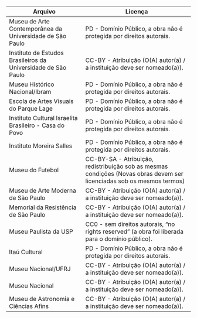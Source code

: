 |Arquivo                                                      |Licença                                                                                                               |
|-------------------------------------------------------------|----------------------------------------------------------------------------------------------------------------------|
|Museu de Arte Contemporânea da Universidade de São Paulo     |PD - Domínio Público, a obra não é protegida por direitos autorais.                                                   |
|Instituto de Estudos Brasileiros da Universidade de São Paulo|CC-BY - Atribuição (O(A) autor(a) / a instituição deve ser nomeado(a)).|
|Museu Histórico Nacional/Ibram                               |PD - Domínio Público, a obra não é protegida por direitos autorais.                                                   |
|Escola de Artes Visuais do Parque Lage                       |PD - Domínio Público, a obra não é protegida por direitos autorais.                                                   |
|Instituto Cultural Israelita Brasileiro - Casa do Povo       |PD - Domínio Público, a obra não é protegida por direitos autorais.                                                   |
|Instituto Moreira Salles                                     |PD - Domínio Público, a obra não é protegida por direitos autorais.                                                   |
|Museu do Futebol                                             |CC-BY-SA - Atribuição, redistribuição sob as mesmas condições (Novas obras devem ser licenciadas sob os mesmos termos)|
|Museu de Arte Moderna de São Paulo                           |CC-BY - Atribuição (O(A) autor(a) / a instituição deve ser nomeado(a)).                                               |
|Memorial da Resistência de São Paulo                         |CC-BY - Atribuição (O(A) autor(a) / a instituição deve ser nomeado(a)).|
|Museu Paulista da USP                                        |CC0 - sem direitos autorais, “no rights reserved” (a obra foi liberada para o domínio público).                       |
|Itaú Cultural                                                |PD - Domínio Público, a obra não é protegida por direitos autorais.                                                   |
|Museu Nacional/UFRJ                                          |CC-BY - Atribuição (O(A) autor(a) / a instituição deve ser nomeado(a)).                                               |
|Museu Nacional                                               |CC-BY - Atribuição (O(A) autor(a) / a instituição deve ser nomeado(a)).                                               |
|Museu de Astronomia e Ciências Afins                         |CC-BY - Atribuição (O(A) autor(a) / a instituição deve ser nomeado(a)).                                               |
